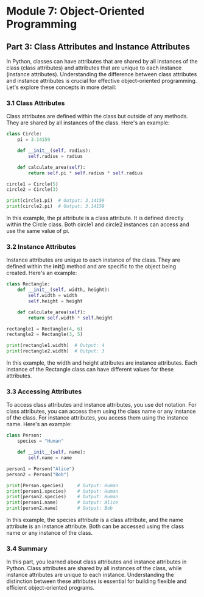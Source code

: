 # Module 7: Object-Oriented Programming

## Part 3: Class Attributes and Instance Attributes

In Python, classes can have attributes that are shared by all instances of the class (class attributes) and attributes that
are unique to each instance (instance attributes). Understanding the difference between class attributes and instance 
attributes is crucial for effective object-oriented programming. Let's explore these concepts in more detail:

### 3.1 Class Attributes

Class attributes are defined within the class but outside of any methods. They are shared by all instances of the class. 
Here's an example:

```python
class Circle:
    pi = 3.14159

    def __init__(self, radius):
        self.radius = radius

    def calculate_area(self):
        return self.pi * self.radius * self.radius

circle1 = Circle(5)
circle2 = Circle(3)

print(circle1.pi)  # Output: 3.14159
print(circle2.pi)  # Output: 3.14159
```

In this example, the pi attribute is a class attribute. It is defined directly within the Circle class. Both circle1 and circle2
instances can access and use the same value of pi.

### 3.2 Instance Attributes

Instance attributes are unique to each instance of the class. They are defined within the __init__() method and are specific
to the object being created. Here's an example:

```python
class Rectangle:
    def __init__(self, width, height):
        self.width = width
        self.height = height

    def calculate_area(self):
        return self.width * self.height

rectangle1 = Rectangle(4, 6)
rectangle2 = Rectangle(3, 5)

print(rectangle1.width)  # Output: 4
print(rectangle2.width)  # Output: 3
```

In this example, the width and height attributes are instance attributes. Each instance of the Rectangle class can have different 
values for these attributes.

### 3.3 Accessing Attributes

To access class attributes and instance attributes, you use dot notation. For class attributes, you can access them using 
the class name or any instance of the class. For instance attributes, you access them using the instance name. 
Here's an example:

```python
class Person:
    species = "Human"

    def __init__(self, name):
        self.name = name

person1 = Person("Alice")
person2 = Person("Bob")

print(Person.species)     # Output: Human
print(person1.species)    # Output: Human
print(person2.species)    # Output: Human
print(person1.name)       # Output: Alice
print(person2.name)       # Output: Bob
```

In this example, the species attribute is a class attribute, and the name attribute is an instance attribute. Both can be accessed 
using the class name or any instance of the class.

### 3.4 Summary

In this part, you learned about class attributes and instance attributes in Python. Class attributes are shared by all instances
of the class, while instance attributes are unique to each instance. Understanding the distinction between these attributes 
is essential for building flexible and efficient object-oriented programs.